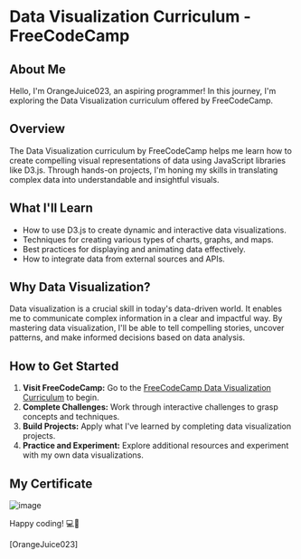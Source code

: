# Data Visualization Curriculum - FreeCodeCamp

## About Me

Hello, I'm OrangeJuice023, an aspiring programmer! In this journey, I'm exploring the Data Visualization curriculum offered by FreeCodeCamp.

## Overview

The Data Visualization curriculum by FreeCodeCamp helps me learn how to create compelling visual representations of data using JavaScript libraries like D3.js. Through hands-on projects, I'm honing my skills in translating complex data into understandable and insightful visuals.

## What I'll Learn

- How to use D3.js to create dynamic and interactive data visualizations.
- Techniques for creating various types of charts, graphs, and maps.
- Best practices for displaying and animating data effectively.
- How to integrate data from external sources and APIs.

## Why Data Visualization?

Data visualization is a crucial skill in today's data-driven world. It enables me to communicate complex information in a clear and impactful way. By mastering data visualization, I'll be able to tell compelling stories, uncover patterns, and make informed decisions based on data analysis.

## How to Get Started

1. **Visit FreeCodeCamp:** Go to the [FreeCodeCamp Data Visualization Curriculum](https://www.freecodecamp.org/learn/data-visualization/) to begin.
2. **Complete Challenges:** Work through interactive challenges to grasp concepts and techniques.
3. **Build Projects:** Apply what I've learned by completing data visualization projects.
4. **Practice and Experiment:** Explore additional resources and experiment with my own data visualizations.

## My Certificate

![image](https://github.com/OrangeJuice023/freeCodeCampJourney/assets/87125976/dd80bcfb-86f2-44f5-bfc4-852b8789ac0c)

Happy coding! 💻🚀

\[OrangeJuice023\]
